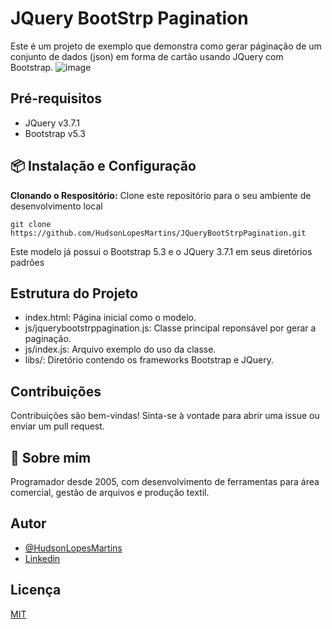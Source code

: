 # JQuery BootStrp Pagination
Este é um projeto de exemplo que demonstra como gerar páginação de um conjunto de dados (json) em forma de cartão usando JQuery com Bootstrap.
![image](https://github.com/HudsonLopesMartins/JQueryBootStrpPagination/assets/28989653/9c0d33db-906f-4eb2-abcc-9bcd62b0bb74)

## Pré-requisitos
- JQuery v3.7.1
- Bootstrap v5.3

## 📦 Instalação e Configuração
**Clonando o Respositório:** Clone este repositório para o seu ambiente de desenvolvimento local
```
git clone https://github.com/HudsonLopesMartins/JQueryBootStrpPagination.git
```
Este modelo já possui o Bootstrap 5.3 e o JQuery 3.7.1 em seus diretórios padrões

## Estrutura do Projeto
- index.html: Página inicial como o modelo.
- js/jquerybootstrppagination.js: Classe principal reponsável por gerar a paginação.
- js/index.js: Arquivo exemplo do uso da classe.
- libs/: Diretório contendo os frameworks Bootstrap e JQuery.

## Contribuições
Contribuições são bem-vindas! Sinta-se à vontade para abrir uma issue ou enviar um pull request.

## 🚀 Sobre mim
Programador desde 2005, com desenvolvimento de ferramentas para área comercial, gestão de arquivos e produção textil.

## Autor
- [@HudsonLopesMartins](https://github.com/HudsonLopesMartins)
- [Linkedin](https://www.linkedin.com/in/hudson-lopes-martins-25123119/)

## Licença
[MIT](https://choosealicense.com/licenses/mit/)
